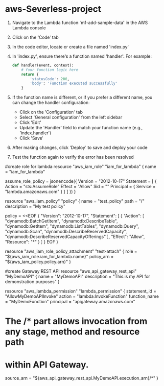 # aws-Severless-project

1. Navigate to the Lambda function 'm1-add-sample-data' in the AWS Lambda console

2. Click on the 'Code' tab

3. In the code editor, locate or create a file named 'index.py'

4. In 'index.py', ensure there's a function named 'handler'. For example:
   ```python
   def handler(event, context):
       # Your function logic here
       return {
           'statusCode': 200,
           'body': 'Function executed successfully'
       }
   ```

5. If the function name is different, or if you prefer a different name, you can change the handler configuration:
   - Click on the 'Configuration' tab
   - Select 'General configuration' from the left sidebar
   - Click 'Edit'
   - Update the 'Handler' field to match your function name (e.g., 'index.handler')
   - Click 'Save'

6. After making changes, click 'Deploy' to save and deploy your code

7. Test the function again to verify the error has been resolved

#create role for lambda
resource "aws_iam_role" "iam_for_lambda" {
  name = "iam_for_lambda"

  assume_role_policy = jsonencode({
    Version = "2012-10-17"
    Statement = [
      {
        Action = "sts:AssumeRole"
        Effect = "Allow"
        Sid    = ""
        Principal = {
          Service = "lambda.amazonaws.com"
        }
      }
    ]
  })
}

resource "aws_iam_policy" "policy" { 
  name        = "test_policy"
  path        = "/"
  description = "My test policy"

  policy = <<EOF
{
  "Version": "2012-10-17",
  "Statement": [
    {
      "Action": [
        "dynamodb:BatchGetItem",
        "dynamodb:DescribeTable",
        "dynamodb:GetItem",
        "dynamodb:ListTables",
        "dynamodb:Query",
        "dynamodb:Scan",
        "dynamodb:DescribeReservedCapacity",
        "dynamodb:DescribeReservedCapacityOfferings"
      ],
      "Effect": "Allow",
      "Resource": "*"
    }
  ]
}
EOF
}

resource "aws_iam_role_policy_attachment" "test-attach" {
  role       = "${aws_iam_role.iam_for_lambda.name}"
  policy_arn = "${aws_iam_policy.policy.arn}"
}

#create Gateway REST API
resource "aws_api_gateway_rest_api" "MyDemoAPI" {
  name        = "MyDemoAPI"
  description = "This is my API for demonstration purposes"
}

resource "aws_lambda_permission" "lambda_permission" {
  statement_id  = "AllowMyDemoAPIInvoke"
  action        = "lambda:InvokeFunction"
  function_name = "MyDemoFunction"
  principal     = "apigateway.amazonaws.com"

  # The /* part allows invocation from any stage, method and resource path
  # within API Gateway.
  source_arn = "${aws_api_gateway_rest_api.MyDemoAPI.execution_arn}/*"
}